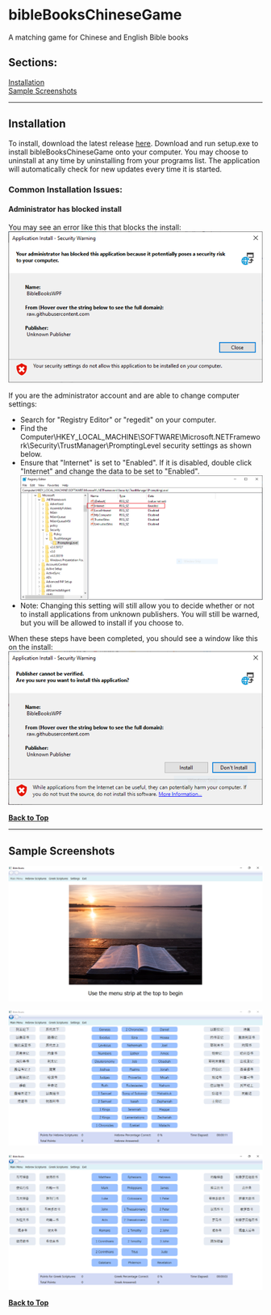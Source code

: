 # bibleBooksChineseGame
A matching game for Chinese and English Bible books

## Sections:  
[Installation](#installation)  
[Sample Screenshots](#sample-screenshots)  

***
## Installation

To install, download the latest release [here](https://github.com/kezizhou/bibleBooksChineseGame/releases).
Download and run setup.exe to install bibleBooksChineseGame onto your computer. You may choose to uninstall at any time by uninstalling from your programs list. The application will automatically check for new updates every time it is started.

### Common Installation Issues:

#### Administrator has blocked install
You may see an error like this that blocks the install:  
![Blocked Install Security Warning](documentation/blockedSecurityWarning.png)

If you are the administrator account and are able to change computer settings:  
* Search for "Registry Editor" or "regedit" on your computer.  
* Find the Computer\HKEY_LOCAL_MACHINE\SOFTWARE\Microsoft\.NETFramework\Security\TrustManager\PromptingLevel security settings as shown below.  
* Ensure that "Internet" is set to "Enabled". If it is disabled, double click "Internet" and change the data to be set to "Enabled".  
![Change the "Internet" security setting](documentation/changeSecuritySettings.png)  
* Note: Changing this setting will still allow you to decide whether or not to install applications from unknown publishers. You will still be warned, but you will be allowed to install if you choose to.  

When these steps have been completed, you should see a window like this on the install:  
![Correct Install Security Warning](documentation/correctSecurityWarning.png)

**[Back to Top](#bibleBooksChineseGame)**

***
## Sample Screenshots

![Main Menu](documentation/mainMenu.png)  

![Hebrew Scriptures Match Chinese to English](documentation/hebrewMatch.png)  

![Greek Scriptures Match Chinese to Englishs](documentation/greekMatch.png)  

**[Back to Top](#bibleBooksChineseGame)**
